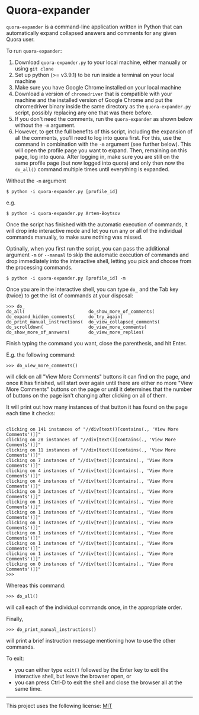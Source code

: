 # Quora-expander

`quora-expander` is a command-line application written in Python that can automatically expand collapsed answers and comments for any given Quora user.

To run `quora-expander`:

1. Download `quora-expander.py` to your local machine, either manually or using `git clone`
1. Set up python (>= v3.9.1) to be run inside a terminal on your local machine
1. Make sure you have Google Chrome installed on your local machine
1. Download a version of `chromedriver` that is compatible with your machine and the installed version of Google Chrome and put the chromedriver binary inside the same directory as the `quora-expander.py` script, possibly replacing any one that was there before.
1. If you don't need the comments, run the `quora-expander` as shown below without the `-m` argument.
1. However, to get the full benefits of this script, including the expansion of all the comments, you'll need to log into quora first. For this, use the command in combination with the `-m` argument (see further below). This will open the profile page you want to expand. Then, remaining on this page, log into quora. After logging in, make sure you are still on the same profile page (but now logged into quora) and only then now the `do_all()` command multiple times until everything is expanded.
 
Without the `-m` argument

```shell
$ python -i quora-expander.py [profile_id]
```

e.g. 

```shell
$ python -i quora-expander.py Artem-Boytsov
```

Once the script has finished with the automatic execution of commands, it will drop into interactive mode and let you run any or all of the individual commands manually, to make sure nothing was missed.

Optinally, when you first run the script, you can pass the additional argument `-m` or `--manual` to skip the automatic execution of commands and drop immediately into the interactive shell, letting you pick and choose from the processing commands.

```shell
$ python -i quora-expander.py [profile_id] -m
```

Once you are in the interactive shell, you can type `do_` and the Tab key (twice) to get the list of commands at your disposal:

```shell
>>> do_
do_all(                        do_show_more_of_comments(
do_expand_hidden_comments(     do_try_again(
do_print_manual_instructions(  do_view_collapsed_comments(
do_scrolldown(                 do_view_more_comments(
do_show_more_of_answers(       do_view_more_replies(
```

Finish typing the command you want, close the parenthesis, and hit Enter. 

E.g. the following command:

```shell
>>> do_view_more_comments()
```

will click on all "View More Comments" buttons it can find on the page, and once it has finished, will start over again until there are either no more "View More Comments" buttons on the page or until it determines that the number of buttons on the page isn't changing after clicking on all of them.

It will print out how many instances of that button it has found on the page each time it checks:

```shell

clicking on 141 instances of "//div[text()[contains(., 'View More Comments')]]"
clicking on 28 instances of "//div[text()[contains(., 'View More Comments')]]"
clicking on 11 instances of "//div[text()[contains(., 'View More Comments')]]"
clicking on 7 instances of "//div[text()[contains(., 'View More Comments')]]"
clicking on 4 instances of "//div[text()[contains(., 'View More Comments')]]"
clicking on 4 instances of "//div[text()[contains(., 'View More Comments')]]"
clicking on 3 instances of "//div[text()[contains(., 'View More Comments')]]"
clicking on 1 instances of "//div[text()[contains(., 'View More Comments')]]"
clicking on 1 instances of "//div[text()[contains(., 'View More Comments')]]"
clicking on 1 instances of "//div[text()[contains(., 'View More Comments')]]"
clicking on 1 instances of "//div[text()[contains(., 'View More Comments')]]"
clicking on 1 instances of "//div[text()[contains(., 'View More Comments')]]"
clicking on 1 instances of "//div[text()[contains(., 'View More Comments')]]"
clicking on 0 instances of "//div[text()[contains(., 'View More Comments')]]"
>>> 
```

Whereas this command:

```shell
>>> do_all()
```

will call each of the individual commands once, in the appropriate order.

Finally,

```shell
>>> do_print_manual_instructions()
```

will print a brief instruction message mentioning how to use the other commands.

To exit:
- you can either type `exit()` followed by the Enter key to exit the interactive shell, but leave the browser open, or
- you can press Ctrl-D to exit the shell and close the browser all at the same time.

---

This project uses the following license: [MIT]

[MIT]: https://opensource.org/licenses/MIT
[article]: https://swiss-chris.medium.com/how-to-expand-all-answers-and-comments-on-quora-with-python-and-selenium-df6fdd86906c
